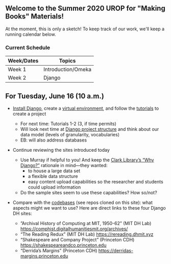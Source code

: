 ## Welcome to the Summer 2020 UROP for "Making Books" Materials!

At the moment, this is only a sketch! To keep track of our work, we'll keep a running calendar below.

### **Current Schedule**

Week/Dates   | Topics
------------ | -------------
Week 1       | Introduction/Omeka
Week 2       | Django


## **For Tuesday, June 16 (10 a.m.)**

-	[Install Django](https://docs.djangoproject.com/en/3.0/intro/install/), create a [virtual environment](https://docs.python.org/3/tutorial/venv.html), and follow the [tutorials](https://docs.djangoproject.com/en/3.0/intro/) to create a project
    -	For next time: Tutorials 1-2 (3, if time permits)
    -	Will look next time at [Django project structure](https://django-project-skeleton.readthedocs.io/en/latest/structure.html) and think about our data model (levels of granularity, vocabularies)
    -	EB: will also address databases

-	Continue reviewing the sites introduced today
    -	Use Murray if helpful to you! And keep the [Clark Library’s “Why Django?”](https://clarklabs.lib.umich.edu/2015/12/05/django-for-digital-humanities/) rationale in mind—they wanted:
        -	to house a large data set
        -	a flexible data structure
        -	easy content upload capabilities so the researcher and students could upload information
    -	Do the sample sites seem to use these capabilities? How so/not?

-	Compare with the [codebases](https://github.com/making-books-ren-today) (see repos cloned on this site): what aspects might we want to use? Here are direct links to these four Django DH sites:

    -	”Archival History of Computing at MIT, 1950-62” (MIT DH Lab)
	https://comphist.digitalhumanitiesmit.org/archives/  
    - “The Reading Redux” (MIT DH Lab)
	https://rereading.dhmit.xyz  
    - “Shakespeare and Company Project” (Princeton CDH)
	https://shakespeareandco.princeton.edu
    - “Derrida’s Margins” (Princeton CDH)
	https://derridas-margins.princeton.edu 

